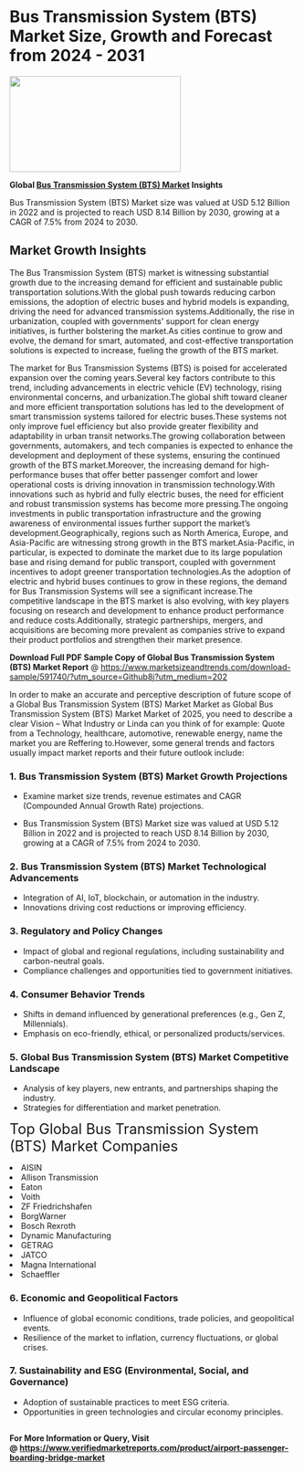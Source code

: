 <H1>Bus Transmission System (BTS) Market Size, Growth and Forecast from 2024 - 2031</H1><img class="aligncenter size-medium wp-image-584254" src="https://thirdeyenews.in/wp-content/uploads/2024/09/Global-Market-Research-300x168.jpeg" alt="" width="300" height="168" /><p><strong>Global&nbsp;<a href="https://www.marketsizeandtrends.com/download-sample/591740/?utm_source=Github8j?utm_medium=202">Bus Transmission System (BTS) Market</a> Insights</strong></p><p>Bus Transmission System (BTS) Market size was valued at USD 5.12 Billion in 2022 and is projected to reach USD 8.14 Billion by 2030, growing at a CAGR of 7.5% from 2024 to 2030.</p><p><h2>Market Growth Insights</h2> <p>The Bus Transmission System (BTS) market is witnessing substantial growth due to the increasing demand for efficient and sustainable public transportation solutions.With the global push towards reducing carbon emissions, the adoption of electric buses and hybrid models is expanding, driving the need for advanced transmission systems.Additionally, the rise in urbanization, coupled with governments' support for clean energy initiatives, is further bolstering the market.As cities continue to grow and evolve, the demand for smart, automated, and cost-effective transportation solutions is expected to increase, fueling the growth of the BTS market.</p> <p>The market for Bus Transmission Systems (BTS) is poised for accelerated expansion over the coming years.Several key factors contribute to this trend, including advancements in electric vehicle (EV) technology, rising environmental concerns, and urbanization.The global shift toward cleaner and more efficient transportation solutions has led to the development of smart transmission systems tailored for electric buses.These systems not only improve fuel efficiency but also provide greater flexibility and adaptability in urban transit networks.The growing collaboration between governments, automakers, and tech companies is expected to enhance the development and deployment of these systems, ensuring the continued growth of the BTS market.Moreover, the increasing demand for high-performance buses that offer better passenger comfort and lower operational costs is driving innovation in transmission technology.With innovations such as hybrid and fully electric buses, the need for efficient and robust transmission systems has become more pressing.The ongoing investments in public transportation infrastructure and the growing awareness of environmental issues further support the market’s development.Geographically, regions such as North America, Europe, and Asia-Pacific are witnessing strong growth in the BTS market.Asia-Pacific, in particular, is expected to dominate the market due to its large population base and rising demand for public transport, coupled with government incentives to adopt greener transportation technologies.As the adoption of electric and hybrid buses continues to grow in these regions, the demand for Bus Transmission Systems will see a significant increase.The competitive landscape in the BTS market is also evolving, with key players focusing on research and development to enhance product performance and reduce costs.Additionally, strategic partnerships, mergers, and acquisitions are becoming more prevalent as companies strive to expand their product portfolios and strengthen their market presence.</p> <p><span class=""><strong>Download Full PDF Sample Copy of Global Bus Transmission System (BTS) Market Report</strong> @ <a href="https://www.marketsizeandtrends.com/download-sample/591740/?utm_source=Github8j?utm_medium=202" target="_blank">https://www.marketsizeandtrends.com/download-sample/591740/?utm_source=Github8j?utm_medium=202</a></span></p><p>In order to make an accurate and perceptive description of future scope of a Global&nbsp;Bus Transmission System (BTS) Market Market as Global&nbsp;Bus Transmission System (BTS) Market Market of 2025, you need to describe a clear Vision &ndash; What Industry or Linda can you think of for example: Quote from a Technology, healthcare, automotive, renewable energy, name the market you are Reffering to.However, some general trends and factors usually impact market reports and their future outlook include:</p><h3>1.&nbsp;<strong>Bus Transmission System (BTS) Market Growth Projections</strong></h3><ul><li>Examine market size trends, revenue estimates and CAGR (Compounded Annual Growth Rate) projections.</li><li><p>Bus Transmission System (BTS) Market size was valued at USD 5.12 Billion in 2022 and is projected to reach USD 8.14 Billion by 2030, growing at a CAGR of 7.5% from 2024 to 2030.</p></li></ul><h3>2.&nbsp;<strong>Bus Transmission System (BTS) Market Technological Advancements</strong></h3><ul><li>Integration of AI, IoT, blockchain, or automation in the industry.</li><li>Innovations driving cost reductions or improving efficiency.</li></ul><h3>3.&nbsp;<strong>Regulatory and Policy Changes</strong></h3><ul><li>Impact of global and regional regulations, including sustainability and carbon-neutral goals.</li><li>Compliance challenges and opportunities tied to government initiatives.</li></ul><h3>4.&nbsp;<strong>Consumer Behavior Trends</strong></h3><ul><li>Shifts in demand influenced by generational preferences (e.g., Gen Z, Millennials).</li><li>Emphasis on eco-friendly, ethical, or personalized products/services.</li></ul><h3>5.&nbsp;<strong>Global Bus Transmission System (BTS) Market Competitive Landscape</strong></h3><ul><li>Analysis of key players, new entrants, and partnerships shaping the industry.</li><li>Strategies for differentiation and market penetration.</li></ul><p data-pm-slice="1 1 []"><span style="color: inherit; font-family: inherit; font-size: 25px;">Top Global Bus Transmission System (BTS) Market Companies</span></p><div class="" data-test-id=""><p><li>AISIN</li><li> Allison Transmission</li><li> Eaton</li><li> Voith</li><li> ZF Friedrichshafen</li><li> BorgWarner</li><li> Bosch Rexroth</li><li> Dynamic Manufacturing</li><li> GETRAG</li><li> JATCO</li><li> Magna International</li><li> Schaeffler</li></p></div><h3>6.&nbsp;<strong>Economic and Geopolitical Factors</strong></h3><ul><li>Influence of global economic conditions, trade policies, and geopolitical events.</li><li>Resilience of the market to inflation, currency fluctuations, or global crises.</li></ul><h3>7.&nbsp;<strong>Sustainability and ESG (Environmental, Social, and Governance)</strong></h3><ul><li>Adoption of sustainable practices to meet ESG criteria.</li><li>Opportunities in green technologies and circular economy principles.</li></ul><h2><strong style="font-size: 14px;">For More Information or Query, Visit @&nbsp;</strong><a style="background-color: #ffffff; font-size: 14px;" href="https://www.marketsizeandtrends.com/report/bus-transmission-system-bts-market/" target="_blank">https://www.verifiedmarketreports.com/product/airport-passenger-boarding-bridge-market</a></h2>
